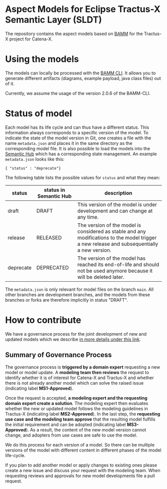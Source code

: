 # Aspect Models for Eclipse Tractus-X Semantic Layer (SLDT)
The repository contains the aspect models based on [BAMM](https://openmanufacturingplatform.github.io/sds-documentation/bamm-specification/snapshot/index.html) for the Tractus-X project for Catena-X.


# Using the models
The models can locally be processed with the [BAMM CLI](https://openmanufacturingplatform.github.io/sds-documentation/sds-documentation/index.html).
It allows you to generate different artifacts (diagrams, example payload, java class files) out of it.

Currently, we assume the usage of the version 2.0.6 of the BAMM-CLI.

# Status of model
Each model has its life cycle and can thus have a different status. This information always corresponds to a specific version of the model. To indicate the state of the model version in Git, one creates a file with the name `metadata.json` and places it in the same directory as the corresponding model file. It is also possible to load the models into the [Semantic Hub](https://github.com/eclipse-tractusx/sldt-semantic-hub) which has a corresponding state management. An example `metadata.json` looks like this:

```
{ "status" : "deprecate"} 
```

The following table lists the possible values for `status` and what they mean:

status | status in Semantic Hub | description
----| ---- | ---- |
draft | DRAFT | This version of the model is under development and can change at any time.
release | RELEASED | The version of the model is considered as stable and any modifications to the model trigger a new release and subsequentially a new version. 
deprecate | DEPRECATED | The version of the model has reached its end-of-life and should not be used anymore because it will be deleted later. 

The `metadata.json` is only relevant for model files on the branch `main`. All other branches are development branches, and the models from these branches or forks are therefore implicitly in status "DRAFT". 

# How to contribute
We have a governance process for the joint development of new and updated models which we describe [in more details under this link](GOVERNANCE.md). 

## Summary of Governance Process
The governance process is **triggered by a domain expert** requesting a new model or model update. A **modeling team then reviews** the request to identify whether it is of interest for Catena-X and Tractus-X and whether there is not already another model which can solve the raised issue (indicating label **MS1-Approved**). 

Once the request is accepted, **a modeling expert and the requesting domain expert create a solution**. The modeling expert then evaluates whether the new or updated model follows the modeling guidelines in Tractus-X (indicating label **MS2-Approved**). In the last step, the **requesting use case and the modeling team approve** that the resulting model fulfills the initial requirement and can be adopted (indicating label **MS3-Approved**). As a result, the content of the new model version cannot change, and adopters from use cases are safe to use the model.

We do this process for each version of a model. So there can be multiple versions of the model with different content in different phases of the model life-cycle. 

If you plan to add another model or apply changes to existing ones please create a new issue and discuss your request with the modeling team. When requesting reviews and approvals for new model developments file a pull request.
